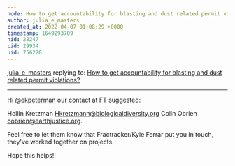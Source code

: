 ```yaml
---
node: How to get accountability for blasting and dust related permit violations? 
author: julia_e_masters
created_at: 2022-04-07 01:08:29 +0000
timestamp: 1649293709
nid: 28247
cid: 29934
uid: 756220
---
```




[julia_e_masters](../profile/julia_e_masters) replying to: [How to get accountability for blasting and dust related permit violations? ](../notes/ekpeterman/11-23-2021/how-to-get-accountability-for-blasting-and-dust-related-permit-violations)

----
Hi [@ekpeterman](/profile/ekpeterman) our contact at FT suggested:


Hollin Kretzman Hkretzmann@biologicaldiversity.org Colin Obrien cobrien@earthjustice.org.

Feel free to let them know that Fractracker/Kyle Ferrar put you in touch, they've worked together on projects.

Hope this helps!!